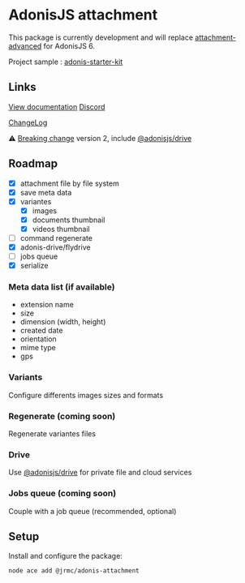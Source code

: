 # AdonisJS attachment

This package is currently development and will replace [attachment-advanced](https://github.com/batosai/attachment-advanced) for AdonisJS 6.

Project sample : [adonis-starter-kit](https://github.com/batosai/adonis-starter-kit)

## Links

[View documentation](https://adonis-attachment.jrmc.dev/)
[Discord](https://discord.gg/89eMn2vB)

[ChangeLog](https://adonis-attachment.jrmc.dev/changelog.html)

⚠️ [Breaking change](https://adonis-attachment.jrmc.dev/changelog.html) version 2, include [@adonisjs/drive](https://docs.adonisjs.com/guides/digging-deeper/drive)

## Roadmap

- [x] attachment file by file system
- [x] save meta data
- [x] variantes
  - [x] images
  - [x] documents thumbnail
  - [x] videos thumbnail
- [ ] command regenerate
- [x] adonis-drive/flydrive
- [ ] jobs queue
- [x] serialize

### Meta data list (if available)

- extension name
- size
- dimension (width, height)
- created date
- orientation
- mime type
- gps

### Variants

Configure differents images sizes and formats

### Regenerate (coming soon)

Regenerate variantes files

### Drive

Use [@adonisjs/drive](https://docs.adonisjs.com/guides/digging-deeper/drive) for private file and cloud services

### Jobs queue (coming soon)

Couple with a job queue (recommended, optional)

## Setup

Install and configure the package:

```sh
node ace add @jrmc/adonis-attachment
```

